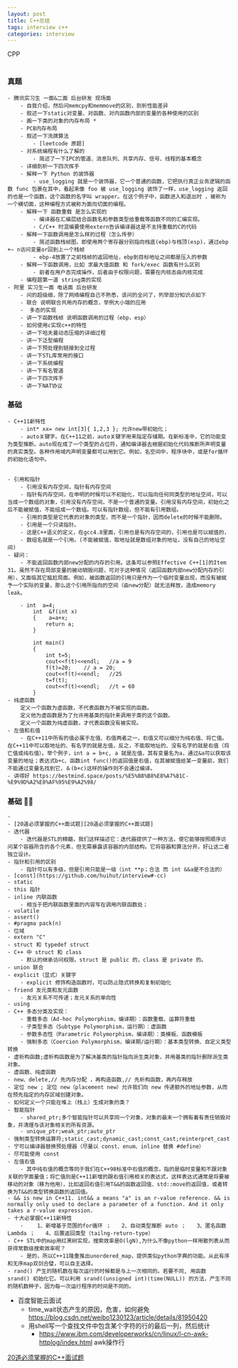 ```yaml
---
layout: post
title: C++总结
tags: interview c++
categories: interview
---
```


CPP<br>
<br>

### 真题
    - 腾讯实习生 一面&二面 后台研发 现场面
        - 自我介绍，然后问memcpy和memmove的区别，剖析性能差异
        - 叙述一下static对变量、对函数、对内函数内部的变量的各种使用的区别
        - 画一下类的对象的内存布局 *
        - PCB内存布局
        - 叙述一下洗牌算法
            - [leetcode 原题]
        - 对系统编程有什么了解的
            - 简述了一下IPC的管道、消息队列、共享内存、信号、线程的基本概念
        - 详细剖析一下四次挥手
        - 解释一下 Python 的装饰器
            - use_logging 就是一个装饰器，它一个普通的函数，它把执行真正业务逻辑的函数 func 包裹在其中，看起来像 foo 被 use_logging 装饰了一样，use_logging 返回的也是一个函数，这个函数的名字叫 wrapper。在这个例子中，函数进入和退出时 ，被称为一个横切面，这种编程方式被称为面向切面的编程。
        - 解释一下 函数重载 是怎么实现的
            - 编译器在汇编层结合函数名和参数类型给重载等函数不同的汇编实现。
            - C/C++ 时混编要使用extern告诉编译器这是不支持重载的C的代码
        - 解释一下函数调用是怎么样的过程（怎么传參）
            - 简述函数栈帧图，即使用两个寄存器分别指向栈底(ebp)与栈顶(esp)，通过ebp +— n访问变量or回到上一个栈帧
            - ebp-4放置了之前栈帧的返回地址，ebp到目标地址之间都是压入的参数
        - 解释一下函数调用，比如 求最大值函数 和 fork/exec 函数有什么区别
            - 前者在用户态完成操作，后者由于权限问题，需要在内核态由内核完成
        - 编程题第一道 string类的实现
    - 阿里 实习生一面 电话面 后台研发
        - 问的超级细，除了网络编程自己不熟悉，该问的全问了，列举部分知识点如下
        - 联合 说明联合共用内存的概念，举例大小端的应用
        -  多态的实现
        - 讲一下函数栈帧 说明函数调用的过程（ebp，esp）
        - 如何使用c实现c++的特性
        - 讲一下哈夫曼动态压缩的详细过程
        - 讲一下泛型编程
        - 讲一下预处理到链接到全过程
        - 讲一下STL库常用的接口
        - 讲一下系统编程
        - 讲一下有名管道
        - 讲一下四次挥手
        - 讲一下NAT协议


### 基础
    - C++11新特性
        - int* xx= new int[3]{ 1,2,3 }; 允许new带初始化；
        - auto关键字。在C++11之前，auto关键字用来指定存储期。在新标准中，它的功能变为类型推断。auto现在成了一个类型的占位符，通知编译器去根据初始化代码推断所声明变量的真实类型。各种作用域内声明变量都可以用到它。例如，名空间中，程序块中，或是for循环的初始化语句中。


    - 引用和指针
        - 引用没有内存空间，指针有内存空间
        - 指针有内存空间，在申明的时候可以不初始化，可以指向任何同类型的地址空间，可以当成一个数组的对象，引用没有内存空间，不是一个普通的变量。引用没有内存空间，初始化之后不能被赋值，不能组成一个数组。可以有指针数组，但不能有引用数组。
        - 引用的类型是它代表的对象的类型，而不是一个指针，因而delete的时候不能删除。
        - 引用是一个只读指针。
        - 这是C++语义的定义，在gcc4.8里面，引用也是有内存空间的，引用也是可以赋值的，
        - 数组名就是一个引用。(不能被赋值，取地址就是数组对象的地址，没有自己的地址空间)
    - 疑问：
        - 不能返回函数内部new分配的内存的引用。这条可以参照Effective C++[1]的Item 31。虽然不存在局部变量的被动销毁问题，可对于这种情况（返回函数内部new分配内存的引用），又面临其它尴尬局面。例如，被函数返回的引用只是作为一个临时变量出现，而没有被赋予一个实际的变量，那么这个引用所指向的空间（由new分配）就无法释放，造成memory leak。

        - int  a=4;
            int  &f(int x)
            {    a=a+x;
                return a;
            }

            int main()
            {
                int t=5;
                cout<<f(t)<<endl;	//a = 9
                f(t)=20;	// a = 20;
                cout<<f(t)<<endl;	//25
                t=f(t);	
                cout<<f(t)<<endl;	//t = 60
            }
    - 纯虚函数
        定义一个函数为虚函数，不代表函数为不被实现的函数。
        定义他为虚函数是为了允许用基类的指针来调用子类的这个函数。
        定义一个函数为纯虚函数，才代表函数没有被实现。
    - 左值和右值
        - 在C++11中所有的值必属于左值、右值两者之一，右值又可以细分为纯右值、将亡值。在C++11中可以取地址的、有名字的就是左值，反之，不能取地址的、没有名字的就是右值（将亡值或纯右值）。举个例子，int a = b+c, a 就是左值，其有变量名为a，通过&a可以获取该变量的地址；表达式b+c、函数int func()的返回值是右值，在其被赋值给某一变量前，我们不能通过变量名找到它，＆(b+c)这样的操作则不会通过编译。
    - 讲得好 https://bestmind.space/posts/%E5%B8%B8%E8%A7%81C-%E9%9D%A2%E8%AF%95%E9%A2%98/

### 基础 🤣🤣
    - 
    - [20道必须掌握的C++面试题][20道必须掌握的C++面试题]
    - 迭代器
        - 迭代器是STL的精髓，我们这样描述它：迭代器提供了一种方法，使它能够按照顺序访问某个容器所含的各个元素，但无需暴露该容器的内部结构。它将容器和算法分开，好让这二者独立设计。
    - 指针和引用的区别
        - 指针可以有多级，但是引用只能是一级（int **p；合法 而 int &&a是不合法的）
    - [const](https://github.com/huihut/interview#-cc)
    - static
    - this 指针
    - inline 内联函数
        - 相当于把内联函数里面的内容写在调用内联函数处；
    - volatile
    - assert()
    - #pragma pack(n)
    - 位域
    - extern "C"
    - struct 和 typedef struct
    - C++ 中 struct 和 class
        - 默认的继承访问权限。struct 是 public 的，class 是 private 的。
    - union 联合
    - explicit（显式）关键字
        - explicit 修饰构造函数时，可以防止隐式转换和复制初始化
    - friend 友元类和友元函数
        - 友元关系不可传递；友元关系的单向性
    - using
    - C++ 多态分类及实现：
        - 重载多态（Ad-hoc Polymorphism，编译期）：函数重载、运算符重载
        - 子类型多态（Subtype Polymorphism，运行期）：虚函数
        - 参数多态性（Parametric Polymorphism，编译期）：类模板、函数模板
        - 强制多态（Coercion Polymorphism，编译期/运行期）：基本类型转换、自定义类型转换
    - 虚析构函数;虚析构函数是为了解决基类的指针指向派生类对象，并用基类的指针删除派生类对象。
    - 虚函数、纯虚函数 
    - new、delete,// 先内存分配 ，再构造函数,// 先析构函数，再内存释放
    - 定位 new ; 定位 new（placement new）允许我们向 new 传递额外的地址参数，从而在预先指定的内存区域创建对象。
    - 如何定义一个只能在堆上（栈上）生成对象的类？
    - 智能指针
        - shared_ptr;多个智能指针可以共享同一个对象，对象的最末一个拥有着有责任销毁对象，并清理与该对象相关的所有资源。
        - unique_ptr;weak_ptr;auto_ptr
    - 强制类型转换运算符;static_cast;dynamic_cast;const_cast;reinterpret_cast
    - 宁可以编译器替换预处理器（尽量以 const、enum、inline 替换 #define）
    - 尽可能使用 const
    - 左值右值
        - 其中纯右值的概念等同于我们在C++98标准中右值的概念，指的是临时变量和不跟对象关联的字面量值；将亡值则是C++11新增的跟右值引用相关的表达式，这样表达式通常是将要被移动的对象（移为他用），比如返回右值引用T&&的函数返回值、std::move的返回值，或者转换为T&&的类型转换函数的返回值。
    - && is new in C++11. int&& a means "a" is an r-value reference. && is normally only used to declare a parameter of a function. And it only takes a r-value expression. 
    - 十大必掌握C++11新特性
        - 　　1、新增基于范围的for循环 ；　　2、自动类型推断 auto ；　　3、匿名函数 Lambda ；　　4、后置返回类型（tailng-return-type）
    - C++ STL中的map用红黑树实现，搜索效率是O(lgN),为什么不像python一样用散列表从而获得常数级搜索效率呢？  
        - 是的，所以C++11隆重推出unordered_map，提供类似python字典的功能。从此有序和无序map双剑合璧，可以自主选择。
    - rand() 产生的随机数在每次运行的时候都是与上一次相同的。若要不同, 用函数 srand() 初始化它。可以利用 srand((unsigned int)(time(NULL)) 的方法，产生不同的随机数种子，因为每一次运行程序的时间是不同的。

- 百度智能云面试
    - time_wait状态产生的原因，危害，如何避免 https://blog.csdn.net/weibo1230123/article/details/81950420
    - 用shell写一个查找文件中包含某个字符的行的最后一列，然后统计
        - https://www.ibm.com/developerworks/cn/linux/l-cn-awk-httplog/index.html awk操作行
    








[20道必须掌握的C++面试题](https://m.w3cschool.cn/cpp/cpp-a9no2ppi.html)
